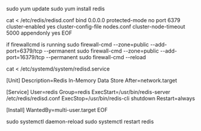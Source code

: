 sudo yum update
sudo yum install redis

cat <<EOF > /etc/redis/redisd.conf
bind 0.0.0.0
protected-mode no
port 6379
cluster-enabled yes
cluster-config-file nodes.conf
cluster-node-timeout 5000
appendonly yes
EOF

if firewallcmd is running
sudo firewall-cmd --zone=public --add-port=6379/tcp --permanent
sudo firewall-cmd --zone=public --add-port=16379/tcp --permanent
sudo firewall-cmd --reload

cat <<EOF > /etc/systemd/system/redisd.service

[Unit]
Description=Redis In-Memory Data Store
After=network.target

[Service]
User=redis
Group=redis
ExecStart=/usr/bin/redis-server /etc/redis/redisd.conf
ExecStop=/usr/bin/redis-cli shutdown
Restart=always

[Install]
WantedBy=multi-user.target
EOF

sudo systemctl daemon-reload
sudo systemctl restart redis
